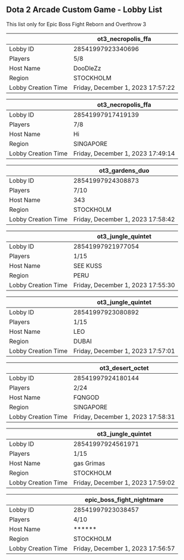 ## Dota 2 Arcade Custom Game - Lobby List

This list only for Epic Boss Fight Reborn and Overthrow 3

|  | ot3_necropolis_ffa |
| ------ | ------ |
| Lobby ID | 28541997923340696 |
| Players | 5/8 |
| Host Name | DooDleZz |
| Region | STOCKHOLM |
| Lobby Creation Time | Friday, December 1, 2023 17:57:22 |


|  | ot3_necropolis_ffa |
| ------ | ------ |
| Lobby ID | 28541997917419139 |
| Players | 7/8 |
| Host Name | Hi |
| Region | SINGAPORE |
| Lobby Creation Time | Friday, December 1, 2023 17:49:14 |


|  | ot3_gardens_duo |
| ------ | ------ |
| Lobby ID | 28541997924308873 |
| Players | 7/10 |
| Host Name | 343 |
| Region | STOCKHOLM |
| Lobby Creation Time | Friday, December 1, 2023 17:58:42 |


|  | ot3_jungle_quintet |
| ------ | ------ |
| Lobby ID | 28541997921977054 |
| Players | 1/15 |
| Host Name | SEE KUSS |
| Region | PERU |
| Lobby Creation Time | Friday, December 1, 2023 17:55:30 |


|  | ot3_jungle_quintet |
| ------ | ------ |
| Lobby ID | 28541997923080892 |
| Players | 1/15 |
| Host Name | LEO |
| Region | DUBAI |
| Lobby Creation Time | Friday, December 1, 2023 17:57:01 |


|  | ot3_desert_octet |
| ------ | ------ |
| Lobby ID | 28541997924180144 |
| Players | 2/24 |
| Host Name | FQNGOD |
| Region | SINGAPORE |
| Lobby Creation Time | Friday, December 1, 2023 17:58:31 |


|  | ot3_jungle_quintet |
| ------ | ------ |
| Lobby ID | 28541997924561971 |
| Players | 1/15 |
| Host Name | gas Grimas |
| Region | STOCKHOLM |
| Lobby Creation Time | Friday, December 1, 2023 17:59:02 |


|  | epic_boss_fight_nightmare |
| ------ | ------ |
| Lobby ID | 28541997923038457 |
| Players | 4/10 |
| Host Name | ****** |
| Region | STOCKHOLM |
| Lobby Creation Time | Friday, December 1, 2023 17:56:57 |


